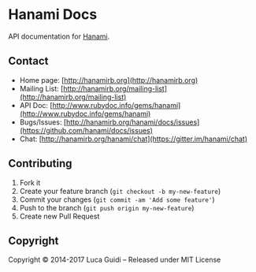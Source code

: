 # Hanami Docs

API documentation for [Hanami](http://hanamirb.org).

## Contact

* Home page: [http://hanamirb.org](http://hanamirb.org)
* Mailing List: [http://hanamirb.org/mailing-list](http://hanamirb.org/mailing-list)
* API Doc: [http://www.rubydoc.info/gems/hanami](http://www.rubydoc.info/gems/hanami)
* Bugs/Issues: [http://hanamirb.org/hanami/docs/issues](https://github.com/hanami/docs/issues)
* Chat: [http://hanamirb.org/hanami/chat](https://gitter.im/hanami/chat)

## Contributing

1. Fork it
2. Create your feature branch (`git checkout -b my-new-feature`)
3. Commit your changes (`git commit -am 'Add some feature'`)
4. Push to the branch (`git push origin my-new-feature`)
5. Create new Pull Request

## Copyright

Copyright © 2014-2017 Luca Guidi – Released under MIT License
